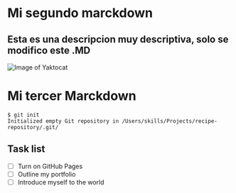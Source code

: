 # <h1> Mi segundo marckdown </h1>

## Esta es una descripcion muy descriptiva, solo se modifico este .MD

![Image of Yaktocat](https://octodex.github.com/images/yaktocat.png)

## <h1> Mi tercer Marckdown </h1>

```
$ git init
Initialized empty Git repository in /Users/skills/Projects/recipe-repository/.git/
```
## <h2> Task list </h2>

- [ ] Turn on GitHub Pages
- [ ] Outline my portfolio
- [ ] Introduce myself to the world
